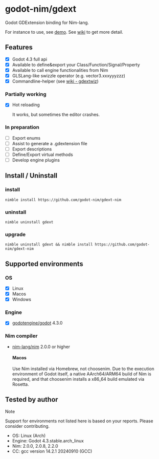 # godot-nim/gdext

Godot GDExtension binding for Nim-lang.

For instance to use, see [demo][1].
See [wiki][2] to get more detail.

## Features

- [x] Godot 4.3 full api
- [x] Available to define&export your Class/Function/Signal/Property
- [x] Available to call engine functionalities from Nim
- [x] GLSLang-like swizzle operator (e.g. vector3.xxxyyyzzz)
- [x] Commandline-helper (see [wiki - gdextwiz][3])

### Partially working

- [x] Hot reloading

  It works, but sometimes the editor crashes.

### In preparation

- [ ] Export enums
- [ ] Assist to generate a .gdextension file
- [ ] Export descriptions
- [ ] Define/Export virtual methods
- [ ] Develop engine plugins

## Install / Uninstall

### install

```
nimble install https://github.com/godot-nim/gdext-nim
```

### uninstall

```
nimble uninstall gdext
```

### upgrade

```
nimble uninstall gdext && nimble install https://github.com/godot-nim/gdext-nim
```

## Supported environments

### OS

- [x] Linux
- [x] Macos
- [x] Windows

### Engine

- [x] [godotengine/godot](https://github.com/godotengine/godot) 4.3.0

### Nim compiler

* [nim-lang/nim](https://github.com/nim-lang/nim) 2.0.0 or higher
  #### Macos
  Use Nim installed via Homebrew, not choosenim.
  Due to the execution environment of Godot itself, a native AArch64/ARM64 build of Nim is required, and that choosenim installs a x86_64 build emulated via Rosetta.

## Tested by author

> [!NOTE]
> Support for environments not listed here is based on your reports. Please consider contributing.

* OS: Linux (Arch)
* Engine: Godot 4.3.stable.arch_linux
* Nim: 2.0.0, 2.0.8, 2.2.0
* CC: gcc version 14.2.1 20240910 (GCC)

[1]: https://github.com/godot-nim/demo
[2]: https://github.com/godot-nim/gdext-nim/wiki
[3]: https://github.com/godot-nim/gdext-nim/wiki/gdextwiz
